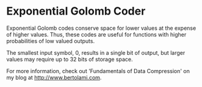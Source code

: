 # Exponential Golomb Coder
Exponential Golomb codes conserve space for lower values at the expense of higher values. Thus, these codes are useful for functions with higher probabilities of low valued outputs. 

The smallest input symbol, 0, results in a single bit of output, but larger values may require up to 32 bits of storage space.

For more information, check out 'Fundamentals of Data Compression' on my blog at http://www.bertolami.com.
